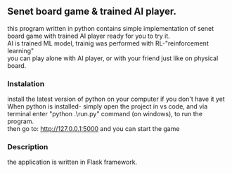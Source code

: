 ## Senet board game & trained AI player.
 this program written in python contains simple implementation of senet board game with trained AI player ready for you to try it.<br>
 AI is trained ML model, trainig was performed with RL-"reinforcement learning"<br>
 you can play alone with AI player, or with your friend just like on physical board.<br>

### Instalation
install the latest version of python on your computer if you don't have it yet<br>
When python is installed- simply open the project in vs code, and via terminal enter "python .\run.py" command (on windows), to run the program.<br>
then go to: http://127.0.0.1:5000 and you can start the game<br>

### Description
the application is written in Flask framework.<br>
